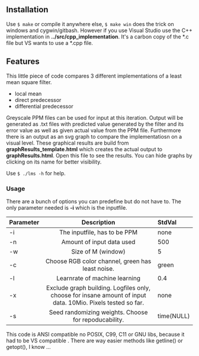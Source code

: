 ## Installation

Use `$ make` or compile it anywhere else, `$ make win` does the trick on windows and cygwin/gitbash.
However if you use Visual Studio use the C++ implementation in __../src/cpp_implementation__.
It's a carbon copy of the *.c file but VS wants to use a *.cpp file.


## Features

This little piece of code compares 3 different implementations of a least mean square filter. 

+ local mean
+ direct predecessor
+ differential predecessor

Greyscale PPM files can be used for input at this iteration. Output will be generated as .txt files with predicted value generated by the filter and its error value as well as given actual value from the PPM file. Furthermore there is an output as an svg graph to compare the implementatiosn on a visual level. These graphical results are build  from __graphResults_template.html__ which  creates the actual output to __graphResults.html__. Open this file to see the results.
You can hide graphs by clicking on its name for better visibility. 

Use `$ ./lms -h` for help.

### Usage

There are a bunch of options you can predefine but do not have to. The only parameter needed is __-i__ which is the inputfile.

| Parameter |      Description              | StdVal |
|:----------|:-----------------------------:|:-------|
| -i 	    | The inputfile, has to be PPM  | none   |
| -n	    | Amount of input data used     | 500    |
| -w        | Size of  M (window)      	    | 5      |
| -c        | Choose RGB color channel, green has least noise. | green  |
| -l        | Learnrate of machine learning | 0.4    |
| -x	    | Exclude graph building. Logfiles only, choose for insane amount of input data. 10Mio. Pixels tested so far.| none|
| -s        | Seed randomizing weights. Choose for repoducability. | time(NULL)| 

This code is ANSI compatible no POSIX, C99, C11 or GNU libs, because it had to be VS compatible . There are way easier methods like getline() or getopt(), I know ...
